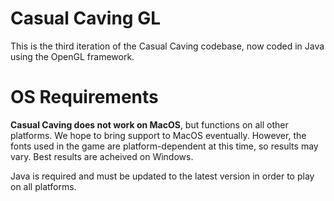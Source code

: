 # Casual Caving GL

This is the third iteration of the Casual Caving codebase, now coded in Java using the OpenGL framework.

# OS Requirements

**Casual Caving does not work on MacOS**, but functions on all other platforms. We hope to bring support to MacOS eventually.
However, the fonts used in the game are platform-dependent at this time, so results may vary. Best results are acheived on Windows.

Java is required and must be updated to the latest version in order to play on all platforms.
